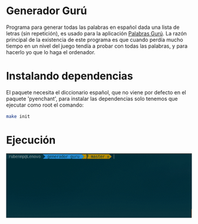 # Generador Gurú
Programa para generar todas las palabras en español dada una lista de letras (sin repetición), es usado para la aplicación [Palabras Gurú](https://play.google.com/store/apps/details?id=com.wordgame.wordconnect.es&hl=es_419). 
La razón principal de la existencia de este programa es que cuando perdía mucho tiempo en un nivel del juego tendía a probar con todas las palabras, y para hacerlo yo que lo haga el ordenador.

# Instalando dependencias
El paquete necesita el diccionario español, que no viene por defecto en el paquete 'pyenchant', para instalar las dependencias solo tenemos que ejecutar como root el comando:
``` bash
make init
```

# Ejecución
![Demo Gurú](./screenshots/guru.gif)
